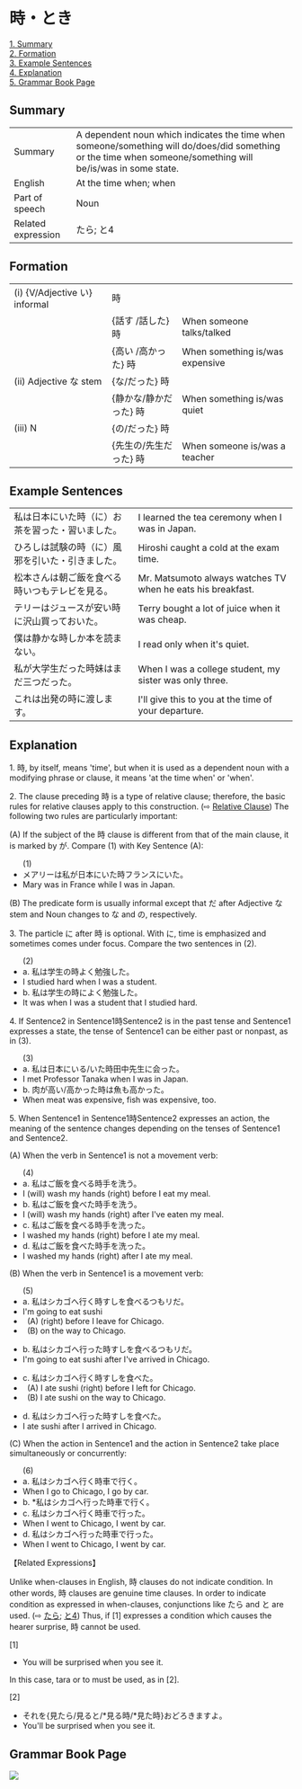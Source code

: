 # 時・とき

[1. Summary](#summary)<br>
[2. Formation](#formation)<br>
[3. Example Sentences](#example-sentences)<br>
[4. Explanation](#explanation)<br>
[5. Grammar Book Page](#grammar-book-page)<br>


## Summary

<table><tr>   <td>Summary</td>   <td>A dependent noun which indicates the time when someone/something will do/does/did something or the time when someone/something will be/is/was in some state.</td></tr><tr>   <td>English</td>   <td>At the time when; when</td></tr><tr>   <td>Part of speech</td>   <td>Noun</td></tr><tr>   <td>Related expression</td>   <td>たら; と4</td></tr></table>

## Formation

<table class="table"> <tbody><tr class="tr head"> <td class="td"><span class="numbers">(i)</span> <span> <span class="bold">{V/Adjective い}    informal</span></span></td> <td class="td"><span class="concept">時</span> </td> <td class="td"><span>&nbsp;</span></td> </tr> <tr class="tr"> <td class="td"><span>&nbsp;</span></td> <td class="td"><span>{話す /話した} <span class="concept">時</span></span></td> <td class="td"><span>When    someone talks/talked</span></td> </tr> <tr class="tr"> <td class="td"><span>&nbsp;</span></td> <td class="td"><span>{高い /高かった} <span class="concept">時</span></span></td> <td class="td"><span>When    something is/was expensive</span></td> </tr> <tr class="tr head"> <td class="td"><span class="numbers">(ii)</span> <span> <span class="bold">Adjective な stem</span></span></td> <td class="td"><span>{<span class="concept">な</span>/<span class="concept">だった</span>} <span class="concept">時</span></span></td> <td class="td"><span>&nbsp;</span></td> </tr> <tr class="tr"> <td class="td"><span>&nbsp;</span></td> <td class="td"><span>{静か<span class="concept">な</span>/静か<span class="concept">だった</span>} <span class="concept">時</span></span></td> <td class="td"><span>When    something is/was quiet</span></td> </tr> <tr class="tr head"> <td class="td"><span class="numbers">(iii)</span> <span> <span class="bold">N</span></span></td> <td class="td"><span>{<span class="concept">の</span>/<span class="concept">だった</span>} <span class="concept">時</span></span></td> <td class="td"><span>&nbsp;</span></td> </tr> <tr class="tr"> <td class="td"><span>&nbsp;</span></td> <td class="td"><span>{先生<span class="concept">の</span>/先生<span class="concept">だった</span>} <span class="concept">時</span></span></td> <td class="td"><span>When    someone is/was a teacher</span></td> </tr></tbody></table>

## Example Sentences

<table><tr>   <td>私は日本にいた時（に）お茶を習った・習いました。</td>   <td>I learned the tea ceremony when I was in Japan.</td></tr><tr>   <td>ひろしは試験の時（に）風邪を引いた・引きました。</td>   <td>Hiroshi caught a cold at the exam time.</td></tr><tr>   <td>松本さんは朝ご飯を食べる時いつもテレビを見る。</td>   <td>Mr. Matsumoto always watches TV when he eats his breakfast.</td></tr><tr>   <td>テリーはジュースが安い時に沢山買っておいた。</td>   <td>Terry bought a lot of juice when it was cheap.</td></tr><tr>   <td>僕は静かな時しか本を読まない。</td>   <td>I read only when it's quiet.</td></tr><tr>   <td>私が大学生だった時妹はまだ三つだった。</td>   <td>When I was a college student, my sister was only three.</td></tr><tr>   <td>これは出発の時に渡します。</td>   <td>I'll give this to you at the time of your departure.</td></tr></table>

## Explanation

<p>1. <span class="cloze">時</span>, by itself, means 'time', but when it is used as a dependent noun with a modifying phrase or clause, it means 'at the time when' or 'when'.</p>  <p>2. The clause preceding <span class="cloze">時</span> is a type of relative clause; therefore, the basic rules for relative clauses apply to this construction. (⇨ <a href="#㊦ Relative Clause">Relative Clause</a>) The following two rules are particularly important:</p>  <p>(A) If the subject of the <span class="cloze">時</span> clause is different from that of the main clause, it is marked by が. Compare (1) with Key Sentence (A):</p>  <ul>(1) <li>メアリーは私が日本にいた<span class="cloze">時</span>フランスにいた。</li> <li>Mary was in France while I was in Japan.</li> </ul>  <p>(B) The predicate form is usually informal except that だ after Adjective な stem and Noun changes to な and の, respectively.</p>  <p>3. The particle に after <span class="cloze">時</span> is optional. With に, time is emphasized and sometimes comes under focus. Compare the two sentences in (2).</p>  <ul>(2)   <li>a. 私は学生の<span class="cloze">時</span>よく勉強した。</li> <li>I studied hard when I was a student.</li> <div class="divide"></div> <li>b. 私は学生の<span class="cloze">時に</span>よく勉強した。</li> <li>It was when I was a student that I studied hard.</li> </ul>  <p>4. If Sentence2 in Sentence1<span class="cloze">時</span>Sentence2 is in the past tense and Sentence1 expresses a state, the tense of Sentence1 can be either past or nonpast, as in (3).</p>   <ul>(3)  <li>a. 私は日本にいる/いた<span class="cloze">時</span>田中先生に会った。</li> <li>I met Professor Tanaka when I was in Japan.</li> <div class="divide"></div> <li>b. 肉が高い/高かった<span class="cloze">時</span>は魚も高かった。</li> <li>When meat was expensive, fish was expensive, too.</li> </ul>  <p>5. When Sentence1 in Sentence1<span class="cloze">時</span>Sentence2 expresses an action, the meaning of the sentence changes depending on the tenses of Sentence1 and Sentence2. </p>  <p>(A) When the verb in Sentence1 is not a movement verb:</p>  <ul>(4)  <li>a. 私はご飯を食べる<span class="cloze">時</span>手を洗う。</li> <li>I (will) wash my hands (right) before I eat my meal.</li> <div class="divide"></div> <li>b. 私はご飯を食べた<span class="cloze">時</span>手を洗う。</li> <li>I (will) wash my hands (right) after I've eaten my meal.</li> <div class="divide"></div> <li>c. 私はご飯を食べる<span class="cloze">時</span>手を洗った。</li> <li>I washed my hands (right) before I ate my meal.</li> <div class="divide"></div> <li>d. 私はご飯を食べた<span class="cloze">時</span>手を洗った。</li> <li>I washed my hands (right) after I ate my meal.</li> </ul>  <p>(B) When the verb in Sentence1 is a movement verb:</p>  <ul>(5)  <li>a. 私はシカゴへ行く<span class="cloze">時</span>すしを食べるつもリだ。</li> <li>I'm going to eat sushi</li> <div class="divide"></div> <li>&nbsp;&nbsp;(A) (right) before I leave for Chicago. </li> <li>&nbsp;&nbsp;(B) on the way to Chicago.</li> </ul>  <ul> <li>b. 私はシカゴへ行った<span class="cloze">時</span>すしを食べるつもリだ。</li> <li>I'm going to eat sushi after I've arrived in Chicago.</li> </ul>  <ul> <li>c. 私はシカゴへ行く<span class="cloze">時</span>すしを食べた。</li> <div class="divide"></div> <li>&nbsp;&nbsp;(A) I ate sushi (right) before I left for Chicago. </li> <li>&nbsp;&nbsp;(B) I ate sushi on the way to Chicago.</li> </ul>  <ul> <li>d. 私はシカゴへ行った<span class="cloze">時</span>すしを食べた。</li> <li>I ate sushi after I arrived in Chicago.</li> </ul>  <p>(C) When the action in Sentence1 and the action in Sentence2 take place simultaneously or concurrently:</p>  <ul>(6)  <li>a. 私はシカゴへ行く<span class="cloze">時</span>車で行く。</li> <li>When I go to Chicago, I go by car.</li> <div class="divide"></div> <li>b. *私はシカゴへ行った<span class="cloze">時</span>車で行く。</li> <div class="divide"></div> <li>c. 私はシカゴへ行く<span class="cloze">時</span>車で行った。</li> <li>When I went to Chicago, I went by car.</li> <div class="divide"></div> <li>d. 私はシカゴへ行った<span class="cloze">時</span>車で行った。</li> <li>When I went to Chicago, I went by car.</li> </ul>  <p>【Related Expressions】</p>  <p>Unlike when-clauses in English, <span class="cloze">時</span> clauses do not indicate condition. In other words, <span class="cloze">時</span> clauses are genuine time clauses. In order to indicate condition as expressed in when-clauses, conjunctions like たら and と are used. (⇨ <a href="#㊦ たら">たら</a>; <a href="#㊦ と (4)">と4</a>) Thus, if [1] expresses a condition which causes the hearer surprise, <span class="cloze">時</span> cannot be used.</p>  <p>[1]</p>  <ul> <li>You will be surprised when you see it.</li> </ul>  <p>In this case, tara or to must be used, as in [2].</p>  <p>[2]</p>  <ul> <li>それを{見たら/見ると/*見る<span class="cloze">時</span>/*見た<span class="cloze">時</span>}おどろきますよ。</li> <li>You'll be surprised when you see it.</li> </ul>

## Grammar Book Page

![](../img/Basic時.png)

